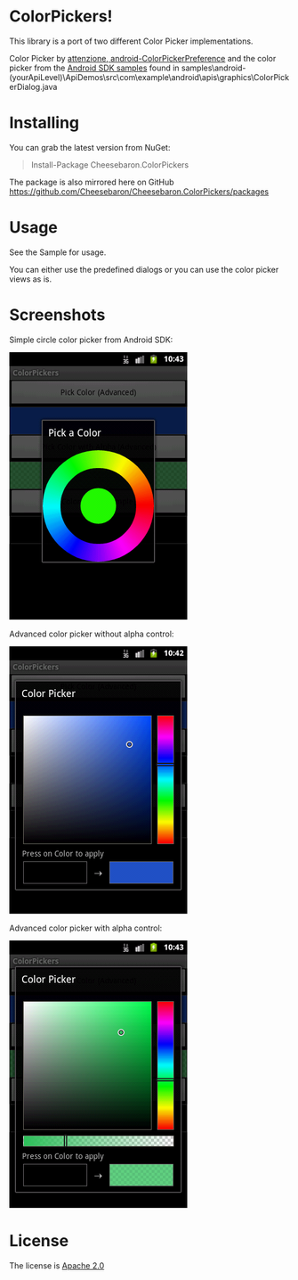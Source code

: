 ColorPickers!
=============

This library is a port of two different Color Picker implementations.

Color Picker by [attenzione, android-ColorPickerPreference](https://github.com/attenzione/android-ColorPickerPreference)
and the color picker from the [Android SDK samples](https://developer.android.com/tools/samples/index.html) found in
samples\android-(yourApiLevel)\ApiDemos\src\com\example\android\apis\graphics\ColorPickerDialog.java

Installing
==========
You can grab the latest version from NuGet:

> Install-Package Cheesebaron.ColorPickers

The package is also mirrored here on GitHub https://github.com/Cheesebaron/Cheesebaron.ColorPickers/packages

Usage
=====

See the Sample for usage.

You can either use the predefined dialogs or you can use the color picker views as is.

Screenshots
===========
Simple circle color picker from Android SDK:

![Simple circle color picker from Android SDK](https://github.com/Cheesebaron/Cheesebaron.ColorPickers/raw/master/Screenshots/device-2012-07-04-010334.png)

Advanced color picker without alpha control:

![Adv. without alpha](https://github.com/Cheesebaron/Cheesebaron.ColorPickers/raw/master/Screenshots/device-2012-07-04-010233.png)

Advanced color picker with alpha control:

![Adv. with alpha](https://github.com/Cheesebaron/Cheesebaron.ColorPickers/raw/master/Screenshots/device-2012-07-04-010312.png)

License
=======
The license is [Apache 2.0](http://www.apache.org/licenses/LICENSE-2.0)